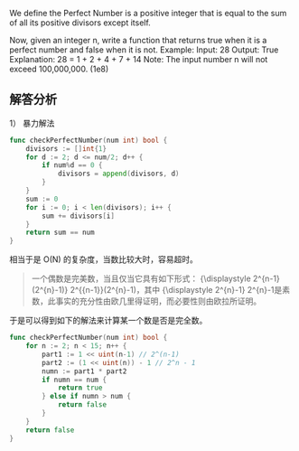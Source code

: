 We define the Perfect Number is a positive integer that is equal to the sum of all its positive divisors except itself.

Now, given an integer n, write a function that returns true when it is a perfect number and false when it is not.
Example:
Input: 28
Output: True
Explanation: 28 = 1 + 2 + 4 + 7 + 14
Note: The input number n will not exceed 100,000,000. (1e8)


## 解答分析

1） 暴力解法

```go
func checkPerfectNumber(num int) bool {
	divisors := []int{1}
	for d := 2; d <= num/2; d++ {
		if num%d == 0 {
			divisors = append(divisors, d)
		}
	}
	sum := 0
	for i := 0; i < len(divisors); i++ {
		sum += divisors[i]
	}
	return sum == num
}

```
相当于是 O(N) 的复杂度，当数比较大时，容易超时。

> 一个偶数是完美数，当且仅当它具有如下形式： {\displaystyle 2^{n-1}(2^{n}-1)} 2^{{n-1}}(2^{n}-1)，其中 {\displaystyle 2^{n}-1} 2^{n}-1是素数，此事实的充分性由欧几里得证明，而必要性则由欧拉所证明。

于是可以得到如下的解法来计算某一个数是否是完全数。

```go
func checkPerfectNumber(num int) bool {
	for n := 2; n < 15; n++ {
		part1 := 1 << uint(n-1) // 2^(n-1)
		part2 := (1 << uint(n)) - 1 // 2^n - 1
		numn := part1 * part2
		if numn == num {
			return true
		} else if numn > num {
			return false
		}
	}
	return false
}
```